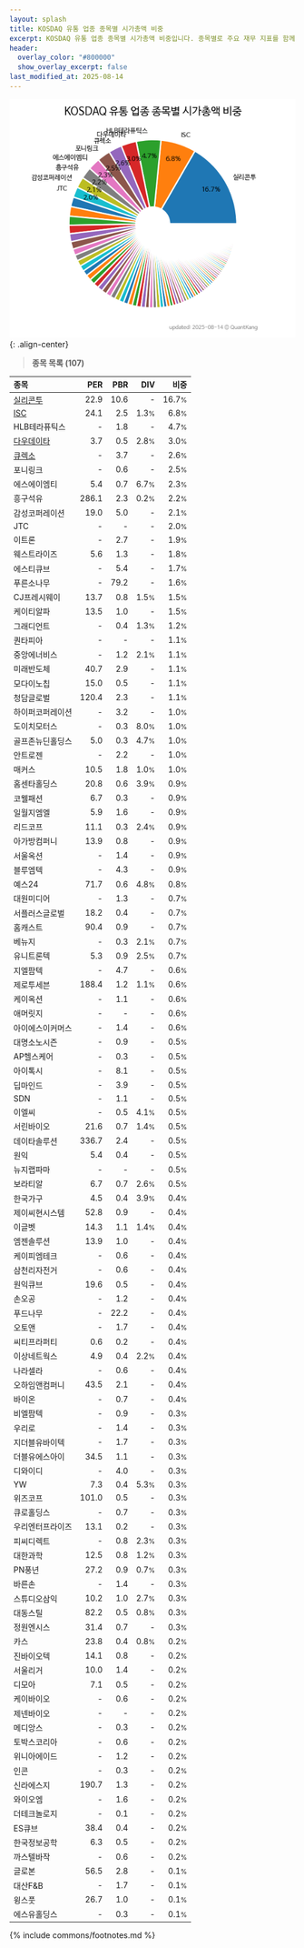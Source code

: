```yaml
---
layout: splash
title: KOSDAQ 유통 업종 종목별 시가총액 비중
excerpt: KOSDAQ 유통 업종 종목별 시가총액 비중입니다. 종목별로 주요 재무 지표를 함께 표시합니다.
header:
  overlay_color: "#800000"
  show_overlay_excerpt: false
last_modified_at: 2025-08-14
---
```



![KOSDAQ 유통 업종 종목별 시가총액 비중](/stats/sector/images/kosdaq_업종_유통_종목.png){: .align-center}


> **종목 목록 (107)**<a id="list"></a>

| **종목** | **PER** | **PBR** | **DIV** | **비중** |
| :------- | ------: | ------: | ------: | -------: |
| [실리콘투](/257720/) | 22.9 | 10.6 | - | 16.7<small>%</small> |
| [ISC](/095340/) | 24.1 | 2.5 | 1.3<small>%</small> | 6.8<small>%</small> |
| HLB테라퓨틱스 | - | 1.8 | - | 4.7<small>%</small> |
| [다우데이타](/032190/) | 3.7 | 0.5 | 2.8<small>%</small> | 3.0<small>%</small> |
| [큐렉소](/060280/) | - | 3.7 | - | 2.6<small>%</small> |
| 포니링크 | - | 0.6 | - | 2.5<small>%</small> |
| 에스에이엠티 | 5.4 | 0.7 | 6.7<small>%</small> | 2.3<small>%</small> |
| 흥구석유 | 286.1 | 2.3 | 0.2<small>%</small> | 2.2<small>%</small> |
| 감성코퍼레이션 | 19.0 | 5.0 | - | 2.1<small>%</small> |
| JTC | - | - | - | 2.0<small>%</small> |
| 이트론 | - | 2.7 | - | 1.9<small>%</small> |
| 웨스트라이즈 | 5.6 | 1.3 | - | 1.8<small>%</small> |
| 에스티큐브 | - | 5.4 | - | 1.7<small>%</small> |
| 푸른소나무 | - | 79.2 | - | 1.6<small>%</small> |
| CJ프레시웨이 | 13.7 | 0.8 | 1.5<small>%</small> | 1.5<small>%</small> |
| 케이티알파 | 13.5 | 1.0 | - | 1.5<small>%</small> |
| 그래디언트 | - | 0.4 | 1.3<small>%</small> | 1.2<small>%</small> |
| 퀀타피아 | - | - | - | 1.1<small>%</small> |
| 중앙에너비스 | - | 1.2 | 2.1<small>%</small> | 1.1<small>%</small> |
| 미래반도체 | 40.7 | 2.9 | - | 1.1<small>%</small> |
| 모다이노칩 | 15.0 | 0.5 | - | 1.1<small>%</small> |
| 청담글로벌 | 120.4 | 2.3 | - | 1.1<small>%</small> |
| 하이퍼코퍼레이션 | - | 3.2 | - | 1.0<small>%</small> |
| 도이치모터스 | - | 0.3 | 8.0<small>%</small> | 1.0<small>%</small> |
| 골프존뉴딘홀딩스 | 5.0 | 0.3 | 4.7<small>%</small> | 1.0<small>%</small> |
| 안트로젠 | - | 2.2 | - | 1.0<small>%</small> |
| 매커스 | 10.5 | 1.8 | 1.0<small>%</small> | 1.0<small>%</small> |
| 홈센타홀딩스 | 20.8 | 0.6 | 3.9<small>%</small> | 0.9<small>%</small> |
| 코웰패션 | 6.7 | 0.3 | - | 0.9<small>%</small> |
| 일월지엠엘 | 5.9 | 1.6 | - | 0.9<small>%</small> |
| 리드코프 | 11.1 | 0.3 | 2.4<small>%</small> | 0.9<small>%</small> |
| 아가방컴퍼니 | 13.9 | 0.8 | - | 0.9<small>%</small> |
| 서울옥션 | - | 1.4 | - | 0.9<small>%</small> |
| 블루엠텍 | - | 4.3 | - | 0.9<small>%</small> |
| 예스24 | 71.7 | 0.6 | 4.8<small>%</small> | 0.8<small>%</small> |
| 대원미디어 | - | 1.3 | - | 0.7<small>%</small> |
| 서플러스글로벌 | 18.2 | 0.4 | - | 0.7<small>%</small> |
| 홈캐스트 | 90.4 | 0.9 | - | 0.7<small>%</small> |
| 베뉴지 | - | 0.3 | 2.1<small>%</small> | 0.7<small>%</small> |
| 유니트론텍 | 5.3 | 0.9 | 2.5<small>%</small> | 0.7<small>%</small> |
| 지엘팜텍 | - | 4.7 | - | 0.6<small>%</small> |
| 제로투세븐 | 188.4 | 1.2 | 1.1<small>%</small> | 0.6<small>%</small> |
| 케이옥션 | - | 1.1 | - | 0.6<small>%</small> |
| 애머릿지 | - | - | - | 0.6<small>%</small> |
| 아이에스이커머스 | - | 1.4 | - | 0.6<small>%</small> |
| 대명소노시즌 | - | 0.9 | - | 0.5<small>%</small> |
| AP헬스케어 | - | 0.3 | - | 0.5<small>%</small> |
| 아이톡시 | - | 8.1 | - | 0.5<small>%</small> |
| 딥마인드 | - | 3.9 | - | 0.5<small>%</small> |
| SDN | - | 1.1 | - | 0.5<small>%</small> |
| 이엘씨 | - | 0.5 | 4.1<small>%</small> | 0.5<small>%</small> |
| 서린바이오 | 21.6 | 0.7 | 1.4<small>%</small> | 0.5<small>%</small> |
| 데이타솔루션 | 336.7 | 2.4 | - | 0.5<small>%</small> |
| 원익 | 5.4 | 0.4 | - | 0.5<small>%</small> |
| 뉴지랩파마 | - | - | - | 0.5<small>%</small> |
| 보라티알 | 6.7 | 0.7 | 2.6<small>%</small> | 0.5<small>%</small> |
| 한국가구 | 4.5 | 0.4 | 3.9<small>%</small> | 0.4<small>%</small> |
| 제이씨현시스템 | 52.8 | 0.9 | - | 0.4<small>%</small> |
| 이글벳 | 14.3 | 1.1 | 1.4<small>%</small> | 0.4<small>%</small> |
| 엠젠솔루션 | 13.9 | 1.0 | - | 0.4<small>%</small> |
| 케이피엠테크 | - | 0.6 | - | 0.4<small>%</small> |
| 삼천리자전거 | - | 0.6 | - | 0.4<small>%</small> |
| 원익큐브 | 19.6 | 0.5 | - | 0.4<small>%</small> |
| 손오공 | - | 1.2 | - | 0.4<small>%</small> |
| 푸드나무 | - | 22.2 | - | 0.4<small>%</small> |
| 오토앤 | - | 1.7 | - | 0.4<small>%</small> |
| 씨티프라퍼티 | 0.6 | 0.2 | - | 0.4<small>%</small> |
| 이상네트웍스 | 4.9 | 0.4 | 2.2<small>%</small> | 0.4<small>%</small> |
| 나라셀라 | - | 0.6 | - | 0.4<small>%</small> |
| 오하임앤컴퍼니 | 43.5 | 2.1 | - | 0.4<small>%</small> |
| 바이온 | - | 0.7 | - | 0.4<small>%</small> |
| 비엘팜텍 | - | 0.9 | - | 0.3<small>%</small> |
| 우리로 | - | 1.4 | - | 0.3<small>%</small> |
| 지더블유바이텍 | - | 1.7 | - | 0.3<small>%</small> |
| 더블유에스아이 | 34.5 | 1.1 | - | 0.3<small>%</small> |
| 디와이디 | - | 4.0 | - | 0.3<small>%</small> |
| YW | 7.3 | 0.4 | 5.3<small>%</small> | 0.3<small>%</small> |
| 위즈코프 | 101.0 | 0.5 | - | 0.3<small>%</small> |
| 큐로홀딩스 | - | 0.7 | - | 0.3<small>%</small> |
| 우리엔터프라이즈 | 13.1 | 0.2 | - | 0.3<small>%</small> |
| 피씨디렉트 | - | 0.8 | 2.3<small>%</small> | 0.3<small>%</small> |
| 대한과학 | 12.5 | 0.8 | 1.2<small>%</small> | 0.3<small>%</small> |
| PN풍년 | 27.2 | 0.9 | 0.7<small>%</small> | 0.3<small>%</small> |
| 바른손 | - | 1.4 | - | 0.3<small>%</small> |
| 스튜디오삼익 | 10.2 | 1.0 | 2.7<small>%</small> | 0.3<small>%</small> |
| 대동스틸 | 82.2 | 0.5 | 0.8<small>%</small> | 0.3<small>%</small> |
| 정원엔시스 | 31.4 | 0.7 | - | 0.3<small>%</small> |
| 카스 | 23.8 | 0.4 | 0.8<small>%</small> | 0.2<small>%</small> |
| 진바이오텍 | 14.1 | 0.8 | - | 0.2<small>%</small> |
| 서울리거 | 10.0 | 1.4 | - | 0.2<small>%</small> |
| 디모아 | 7.1 | 0.5 | - | 0.2<small>%</small> |
| 케이바이오 | - | 0.6 | - | 0.2<small>%</small> |
| 제넨바이오 | - | - | - | 0.2<small>%</small> |
| 메디앙스 | - | 0.3 | - | 0.2<small>%</small> |
| 토박스코리아 | - | 0.6 | - | 0.2<small>%</small> |
| 위니아에이드 | - | 1.2 | - | 0.2<small>%</small> |
| 인콘 | - | 0.3 | - | 0.2<small>%</small> |
| 신라에스지 | 190.7 | 1.3 | - | 0.2<small>%</small> |
| 와이오엠 | - | 1.6 | - | 0.2<small>%</small> |
| 더테크놀로지 | - | 0.1 | - | 0.2<small>%</small> |
| ES큐브 | 38.4 | 0.4 | - | 0.2<small>%</small> |
| 한국정보공학 | 6.3 | 0.5 | - | 0.2<small>%</small> |
| 까스텔바작 | - | 0.6 | - | 0.2<small>%</small> |
| 글로본 | 56.5 | 2.8 | - | 0.1<small>%</small> |
| 대산F&B | - | 1.7 | - | 0.1<small>%</small> |
| 윙스풋 | 26.7 | 1.0 | - | 0.1<small>%</small> |
| 에스유홀딩스 | - | 0.3 | - | 0.1<small>%</small> |

{% include commons/footnotes.md %}